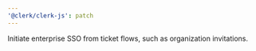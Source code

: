 ```yaml
---
'@clerk/clerk-js': patch
---
```


Initiate enterprise SSO from ticket flows, such as organization invitations.

